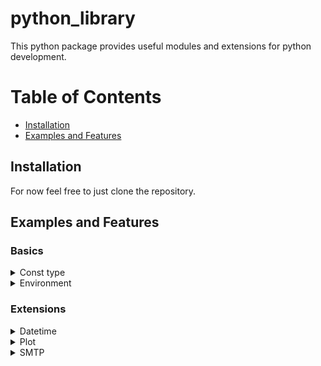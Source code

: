 # python_library

This python package provides useful modules and extensions for python development.

# Table of Contents
- [Installation](#installation)
- [Examples and Features](#examples-and-features)


## Installation

For now feel free to just clone the repository.

## Examples and Features

### Basics

<details>
<summary>Const type</summary>

Basic const type implementation.

Use it as the metaclass, when implementing a class containing readonly attributes.

   ```python
    class MyClass(metaclass=Const):
        my_param = Const.Attribute("xyz")
   ```

   This will define myparam as readonly.
   Each try to change its value - be it as class attribute or instance attribute - will raise an AttributeError:

   ```python
    MyClass.my_param = 5
    MyClass().my_param = "abc"
   ```
</details>

<details>
<summary>Environment</summary>

environment class to be used for running python scripts, tools etc. in

Example to run a tool in a virtual environment:
   ```python
    import logging
    from python_library.environment import Environment

    Environment().activate(env_mode=Environment.EnvMode.VIRTUAL, refresh_mode=Environment.RefreshMode.SMART, log_level=logging.DEBUG)
   ```
</details>

### Extensions

<details>
<summary>Datetime</summary>

datetime extensions for getting start and end of day, week, month and year
</details>

<details>
<summary>Plot</summary>

matplotlib.pyplot extensions for creating grids, line/bar charts and timelines
</details>

<details>
<summary>SMTP</summary>
smtplib extension for sending multipart html messages with embedded images or just attachments.

Example(s):
   ```python
    from smtp_extensions import SMTP

    with SMTP("localhost", 25) as smtp:
        smtp.sendhtml(sender="From <from@address>",
                      subject="subject",
                      message="<html><img src=\"cid:image1\" width=100%><br><img src=\"cid:image2\" width=100%></html>",
                      recipients="To <to@address>,To2 <to2@address>",
                      bccs="hidden@address,hidden2@address",
                      attachments=["filepath1", "filepath2"],
                      images=["<filepath of image1>", "<filepath of image2>"])

   ```
</details>
